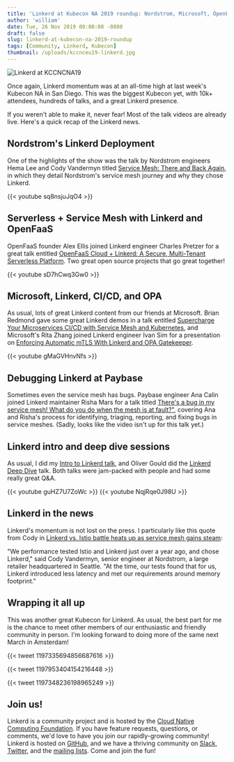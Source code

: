 ```yaml
---
title: 'Linkerd at Kubecon NA 2019 roundup: Nordstrom, Microsoft, OpenFaaS, PayBase, and lots of community!'
author: 'william'
date: Tue, 26 Nov 2019 09:00:00 -0800
draft: false
slug: linkerd-at-kubecon-na-2019-roundup
tags: [Community, Linkerd, Kubecon]
thumbnail: /uploads/kccnceu19-linkerd.jpg
---
```


![Linkerd at KCCNCNA19](/uploads/kccncna19-linkerd.jpg)

Once again, Linkerd momentum was at an all-time high at last week's Kubecon NA
in San Diego. This was the biggest Kubecon yet, with 10k+ attendees, hundreds
of talks, and a great Linkerd presence.

If you weren't able to make it, never fear! Most of the talk videos are already
live. Here's a quick recap of the Linkerd news.

## Nordstrom's Linkerd Deployment

One of the highlights of the show was the talk by Nordstrom engineers Hema Lee
and Cody Vandermyn titled [Service Mesh: There and Back
Again](https://www.youtube.com/watch?v=sq8nsjuJqO4), in which they detail
Nordstrom's service mesh journey and why they chose Linkerd.

{{< youtube sq8nsjuJqO4 >}}

## Serverless + Service Mesh with Linkerd and OpenFaaS

OpenFaaS founder Alex Ellis joined Linkerd engineer Charles Pretzer for a great
talk entitled [OpenFaaS Cloud + Linkerd: A Secure, Multi-Tenant
Serverless Platform](https://www.youtube.com/watch?v=sD7hCwq3Gw0). Two great
open source projects that go great together!

{{< youtube sD7hCwq3Gw0 >}}

## Microsoft, Linkerd, CI/CD, and OPA

As usual, lots of great Linkerd content from our friends at Microsoft. Brian
Redmond gave some great Linkerd demos in a talk entitled [Supercharge Your
Microservices CI/CD with Service Mesh and
Kubernetes](https://www.youtube.com/watch?v=SMoaem3UBag), and Microsoft's Rita
Zhang joined Linkerd engineer Ivan Sim for a presentation on [Enforcing
Automatic mTLS With Linkerd and OPA
Gatekeeper](https://www.youtube.com/watch?v=gMaGVHnvNfs).

{{< youtube gMaGVHnvNfs >}}

## Debugging Linkerd at Paybase

Sometimes even the service mesh has bugs. Paybase engineer Ana Calin joined
Linkerd maintainer Risha Mars for a talk titled [There's a bug in my service
mesh! What do you do when the mesh is at
fault?"](https://kccncna19.sched.com/event/UaZB/theres-a-bug-in-my-service-mesh-what-do-you-do-when-the-mesh-is-at-fault-ana-calin-paybase-risha-mars-buoyant),
covering Ana and Risha's process for identifying, triaging, reporting, and
fixing bugs in service meshes. (Sadly, looks like the video isn't up for this
talk yet.)

## Linkerd intro and deep dive sessions

As usual, I did my [Intro to Linkerd
talk](https://www.youtube.com/watch?v=guHZ7U7ZoWc), and Oliver Gould did the
[Linkerd Deep Dive](https://www.youtube.com/watch?v=NqjRqe0J98U) talk. Both
talks were jam-packed with people and had some really great Q&A.

{{< youtube guHZ7U7ZoWc >}}
{{< youtube NqjRqe0J98U >}}

## Linkerd in the news

Linkerd's momentum is not lost on the press. I particularly like this quote
from Cody in [Linkerd vs. Istio battle heats up as service mesh gains
steam](https://searchitoperations.techtarget.com/news/252474376/Linkerd-vs-Istio-battle-heats-up-as-service-mesh-gains-steam):

"We performance tested Istio and Linkerd just over a year ago, and chose
Linkerd," said Cody Vandermyn, senior engineer at Nordstrom, a large retailer
headquartered in Seattle. "At the time, our tests found that for us, Linkerd
introduced less latency and met our requirements around memory footprint."

## Wrapping it all up

This was another great Kubecon for Linkerd. As usual, the best part for me is
the chance to meet other members of our enthusiastic and friendly community in
person. I'm looking forward to doing more of the same next March in Amsterdam!

{{< tweet 1197335694856687616 >}}

{{< tweet 1197953404154216448 >}}

{{< tweet 1197348236198965249 >}}

## Join us!

Linkerd is a community project and is hosted by the [Cloud Native Computing
Foundation](https://cncf.io). If you have feature requests, questions, or
comments, we'd love to have you join our rapidly-growing community! Linkerd is
hosted on [GitHub](https://github.com/linkerd/), and we have a thriving
community on [Slack](https://slack.linkerd.io),
[Twitter](https://twitter.com/linkerd), and the [mailing
lists](https://linkerd.io/2/get-involved/). Come and join the fun!
